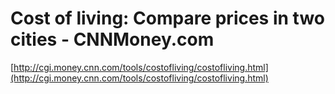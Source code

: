 <!--
id: 130316903
link: http://tumblr.atmos.org/post/130316903/cost-of-living-compare-prices-in-two-cities
slug: cost-of-living-compare-prices-in-two-cities
date: Thu Jun 25 2009 18:03:33 GMT-0700 (PDT)
publish: 2009-06-025
tags: 
title: Cost of living: Compare prices in two cities - CNNMoney.com
-->


Cost of living: Compare prices in two cities - CNNMoney.com
===========================================================

[http://cgi.money.cnn.com/tools/costofliving/costofliving.html](http://cgi.money.cnn.com/tools/costofliving/costofliving.html)

